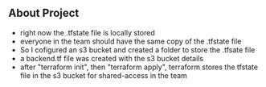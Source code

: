 ## About Project
- right now the .tfstate file is locally stored 
- everyone in the team should have the same copy of the .tfstate file
- So I cofigured an s3 bucket and created a folder to store the .tfsate file
- a backend.tf file was created with the s3 bucket details
- after "terraform init", then "terraform apply", terraform stores the tfstate file in the s3 bucket for shared-access in the team
